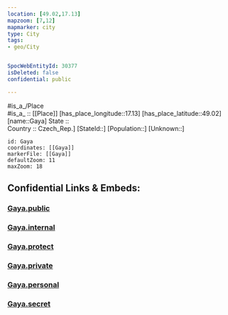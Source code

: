 ```yaml
---
location: [49.02,17.13] 
mapzoom: [7,12] 
mapmarker: city 
type: City
tags:
- geo/City


SpocWebEntityId: 30377
isDeleted: false
confidential: public

---
```

#is_a_/Place  
#is_a_ :: [[Place]] 
[has_place_longitude::17.13] 
[has_place_latitude::49.02] 
[name::Gaya] 
State ::  
Country :: Czech_Rep.] 
[StateId::] 
[Population::] 
[Unknown::] 


```leaflet
id: Gaya
coordinates: [[Gaya]] 
markerFile: [[Gaya]] 
defaultZoom: 11 
maxZoom: 18
```


## Confidential Links & Embeds: 

### [Gaya.public](/_public/\Earth\Continent\Europe\Europe~Central\Czech_Republic\regions~Czech_Republic\Jihomoravský\CityGaya.public.md) 

### [Gaya.internal](/_internal/\Earth\Continent\Europe\Europe~Central\Czech_Republic\regions~Czech_Republic\Jihomoravský\CityGaya.internal.md) 

### [Gaya.protect](/_protect/\Earth\Continent\Europe\Europe~Central\Czech_Republic\regions~Czech_Republic\Jihomoravský\CityGaya.protect.md) 

### [Gaya.private](/_private/\Earth\Continent\Europe\Europe~Central\Czech_Republic\regions~Czech_Republic\Jihomoravský\CityGaya.private.md) 

### [Gaya.personal](/_personal/\Earth\Continent\Europe\Europe~Central\Czech_Republic\regions~Czech_Republic\Jihomoravský\CityGaya.personal.md) 

### [Gaya.secret](/_secret/\Earth\Continent\Europe\Europe~Central\Czech_Republic\regions~Czech_Republic\Jihomoravský\CityGaya.secret.md)

